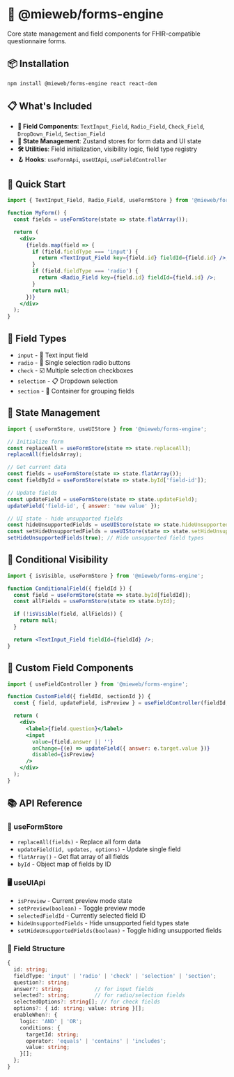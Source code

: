 # 🔧 @mieweb/forms-engine

Core state management and field components for FHIR-compatible questionnaire forms.

## 📦 Installation

```bash
npm install @mieweb/forms-engine react react-dom
```

## 📋 What's Included

- **🔧 Field Components**: `TextInput_Field`, `Radio_Field`, `Check_Field`, `DropDown_Field`, `Section_Field`
- **🏪 State Management**: Zustand stores for form data and UI state
- **🛠️ Utilities**: Field initialization, visibility logic, field type registry
- **🪝 Hooks**: `useFormApi`, `useUIApi`, `useFieldController`

## 🚀 Quick Start

```jsx
import { TextInput_Field, Radio_Field, useFormStore } from '@mieweb/forms-engine';

function MyForm() {
  const fields = useFormStore(state => state.flatArray());

  return (
    <div>
      {fields.map(field => {
        if (field.fieldType === 'input') {
          return <TextInput_Field key={field.id} fieldId={field.id} />;
        }
        if (field.fieldType === 'radio') {
          return <Radio_Field key={field.id} fieldId={field.id} />;
        }
        return null;
      })}
    </div>
  );
}
```

## 🔧 Field Types

- `input` - 📝 Text input field
- `radio` - 🔘 Single selection radio buttons
- `check` - ☑️ Multiple selection checkboxes
- `selection` - 📋 Dropdown selection
- `section` - 📂 Container for grouping fields

## 🏪 State Management

```jsx
import { useFormStore, useUIStore } from '@mieweb/forms-engine';

// Initialize form
const replaceAll = useFormStore(state => state.replaceAll);
replaceAll(fieldsArray);

// Get current data
const fields = useFormStore(state => state.flatArray());
const fieldById = useFormStore(state => state.byId['field-id']);

// Update fields
const updateField = useFormStore(state => state.updateField);
updateField('field-id', { answer: 'new value' });

// UI state - hide unsupported fields
const hideUnsupportedFields = useUIStore(state => state.hideUnsupportedFields);
const setHideUnsupportedFields = useUIStore(state => state.setHideUnsupportedFields);
setHideUnsupportedFields(true); // Hide unsupported field types
```

## 🔀 Conditional Visibility

```jsx
import { isVisible, useFormStore } from '@mieweb/forms-engine';

function ConditionalField({ fieldId }) {
  const field = useFormStore(state => state.byId[fieldId]);
  const allFields = useFormStore(state => state.byId);

  if (!isVisible(field, allFields)) {
    return null;
  }

  return <TextInput_Field fieldId={fieldId} />;
}
```

## 🎨 Custom Field Components

```jsx
import { useFieldController } from '@mieweb/forms-engine';

function CustomField({ fieldId, sectionId }) {
  const { field, updateField, isPreview } = useFieldController(fieldId, sectionId);

  return (
    <div>
      <label>{field.question}</label>
      <input
        value={field.answer || ''}
        onChange={(e) => updateField({ answer: e.target.value })}
        disabled={isPreview}
      />
    </div>
  );
}
```

## 📚 API Reference

### 🏪 useFormStore

- `replaceAll(fields)` - Replace all form data
- `updateField(id, updates, options)` - Update single field
- `flatArray()` - Get flat array of all fields
- `byId` - Object map of fields by ID

### 🖥️ useUIApi

- `isPreview` - Current preview mode state
- `setPreview(boolean)` - Toggle preview mode
- `selectedFieldId` - Currently selected field ID
- `hideUnsupportedFields` - Hide unsupported field types state
- `setHideUnsupportedFields(boolean)` - Toggle hiding unsupported fields

### 📝 Field Structure

```typescript
{
  id: string;
  fieldType: 'input' | 'radio' | 'check' | 'selection' | 'section';
  question?: string;
  answer?: string;          // for input fields
  selected?: string;        // for radio/selection fields
  selectedOptions?: string[]; // for check fields
  options?: { id: string; value: string }[];
  enableWhen?: {
    logic: 'AND' | 'OR';
    conditions: {
      targetId: string;
      operator: 'equals' | 'contains' | 'includes';
      value: string;
    }[];
  };
}
```